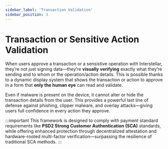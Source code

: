 ```yaml
---
sidebar_label: 'Transaction Validation'
sidebar_position: 3
---
```


# Transaction or Sensitive Action Validation

When users approve a transaction or a sensistive operation with Interstellar, they’re not just signing data—they’re **visually verifying** exactly what they’re sending and to whom or the operation/action details. This is possible thanks to a dynamic display system that shows the transaction or action to approve in a form that **only the human eye** can read and validate.

Even if malware is present on the device, it cannot alter or hide the transaction details from the user. This provides a powerful last line of defense against phishing, clipper malware, and overlay attacks—giving users full confidence in every action they approve.

:::important
This framework is designed to comply with payment standard requirements like **PSD2 Strong Customer Authentication (SCA)** standards, while offering enhanced protection through decentralized attestation and hardware-rooted multi-factor verification—surpassing the resilience of traditional SCA methods.
:::

